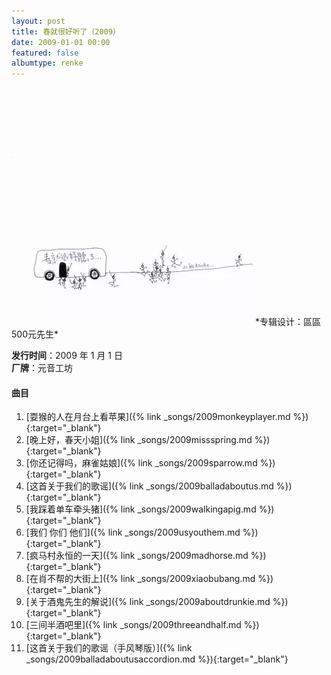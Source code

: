 ```yaml
---
layout: post
title: 春就很好听了（2009）
date: 2009-01-01 00:00
featured: false
albumtype: renke
---
```


<img src="/assets/imgs/spring2009.webp">
*专辑设计：區區500元先生*

**发行时间**：2009 年 1 月 1 日  
**厂牌**：元音工坊

#### 曲目

1. [耍猴的人在月台上看苹果]({% link _songs/2009monkeyplayer.md %}){:target="_blank"}
2. [晚上好，春天小姐]({% link _songs/2009missspring.md %}){:target="_blank"}
3. [你还记得吗，麻雀姑娘]({% link _songs/2009sparrow.md %}){:target="_blank"}
4. [这首关于我们的歌谣]({% link _songs/2009balladaboutus.md %}){:target="_blank"}
5. [我踩着单车牵头猪]({% link _songs/2009walkingapig.md %}){:target="_blank"}
6. [我们 你们 他们]({% link _songs/2009usyouthem.md %}){:target="_blank"}
7. [疯马村永恒的一天]({% link _songs/2009madhorse.md %}){:target="_blank"}
8. [在肖不帮的大街上]({% link _songs/2009xiaobubang.md %}){:target="_blank"}
9. [关于酒鬼先生的解说]({% link _songs/2009aboutdrunkie.md %}){:target="_blank"}
10. [三间半酒吧里]({% link _songs/2009threeandhalf.md %}){:target="_blank"}
11. [这首关于我们的歌谣（手风琴版）]({% link _songs/2009balladaboutusaccordion.md %}){:target="_blank"}
